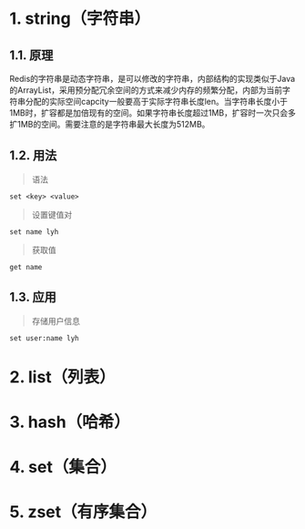 # 1. string（字符串）
## 1.1. 原理
Redis的字符串是动态字符串，是可以修改的字符串，内部结构的实现类似于Java的ArrayList，采用预分配冗余空间的方式来减少内存的频繁分配，内部为当前字符串分配的实际空间capcity一般要高于实际字符串长度len。当字符串长度小于1MB时，扩容都是加倍现有的空间。如果字符串长度超过1MB，扩容时一次只会多扩1MB的空间。需要注意的是字符串最大长度为512MB。
## 1.2. 用法
> 语法

```
set <key> <value>
```

> 设置键值对

```
set name lyh
```

> 获取值

```
get name
```

## 1.3. 应用
> 存储用户信息

```
set user:name lyh
```


# 2. list（列表）

# 3. hash（哈希）

# 4. set（集合）

# 5. zset（有序集合）
